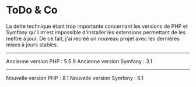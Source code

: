 ToDo & Co
========

La dette technique étant trop importante concernant les versions de PHP et Symfony qu'il m'est impossible d'installer les extensions permettant de les mettre à jour.
De ce fait, j'ai recréé un nouveau projet avec les dernières mises à jours stables.
***
Ancienne version PHP : 5.5.9
Ancienne version Symfony : 3.1
***
Nouvelle version PHP : 8.1
Nouvelle version Symfony : 6.1
